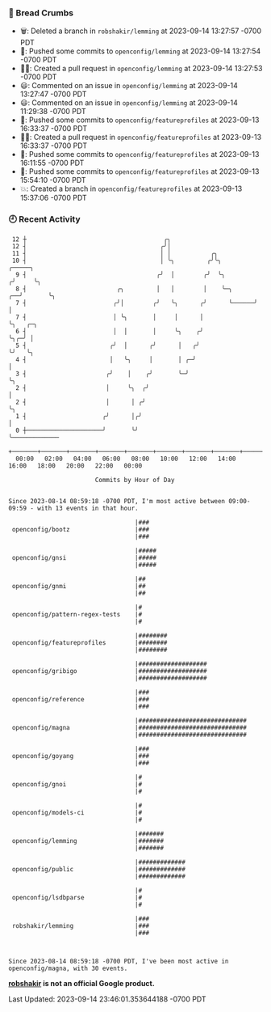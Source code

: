 ### 🍞 Bread Crumbs

 * 🗑: Deleted a branch in `robshakir/lemming` at 2023-09-14 13:27:57 -0700 PDT
 * 🚢: Pushed some commits to `openconfig/lemming` at 2023-09-14 13:27:54 -0700 PDT
 * ✍🏼: Created a pull request in `openconfig/lemming` at 2023-09-14 13:27:53 -0700 PDT
 * 😃: Commented on an issue in `openconfig/lemming` at 2023-09-14 13:27:47 -0700 PDT
 * 😃: Commented on an issue in `openconfig/lemming` at 2023-09-14 11:29:38 -0700 PDT
 * 🚢: Pushed some commits to `openconfig/featureprofiles` at 2023-09-13 16:33:37 -0700 PDT
 * ✍🏼: Created a pull request in `openconfig/featureprofiles` at 2023-09-13 16:33:37 -0700 PDT
 * 🚢: Pushed some commits to `openconfig/featureprofiles` at 2023-09-13 16:11:55 -0700 PDT
 * 🚢: Pushed some commits to `openconfig/featureprofiles` at 2023-09-13 15:54:10 -0700 PDT
 * 💥: Created a branch in `openconfig/featureprofiles` at 2023-09-13 15:37:06 -0700 PDT

### 🕘 Recent Activity
```
 12 ┼                                      ╭╮
 12 ┤                                     ╭╯│
 11 ┤                                     │ │           ╭╮
 10 ┤                                     │ ╰╮         ╭╯╰╮             ╭─────╮
  9 ┤                                    ╭╯  │        ╭╯  ╰╮           ╭╯     ╰╮
  8 ┤                         ╭╮         │   │        │    ╰─╮      ╭──╯       ╰╮
  7 ┤                        ╭╯│        ╭╯   ╰╮      ╭╯      ╰──────╯           │
  7 ┤                        │ ╰╮       │     │      │                          ╰╮   ╭─╮
  6 ┤                        │  │       │     ╰╮    ╭╯                           ╰╮╭─╯ │
  5 ┤                       ╭╯  │      ╭╯      │   ╭╯                             ╰╯   ╰╮
  4 ┤                       │   ╰╮     │       │ ╭─╯                                    │
  3 ┤                      ╭╯    │    ╭╯       ╰─╯                                      ╰╮
  2 ┤                      │     ╰╮  ╭╯                                                  │
  2 ┤                      │      │ ╭╯                                                   ╰╮
  1 ┤                     ╭╯      │╭╯                                                     │
  0 ┼─────────────────────╯       ╰╯                                                      ╰─────────────
    +───────+───────+───────+───────+───────+───────+───────+───────+───────+───────+───────+───────+────
  00:00   02:00   04:00   06:00   08:00   10:00   12:00   14:00   16:00   18:00   20:00   22:00   00:00   

						Commits by Hour of Day


Since 2023-08-14 08:59:18 -0700 PDT, I'm most active between 09:00-09:59 - with 13 events in that hour.

```



```
                                   |###
 openconfig/bootz                  |###
                                   |###

                                   |#####
 openconfig/gnsi                   |#####
                                   |#####

                                   |##
 openconfig/gnmi                   |##
                                   |##

                                   |#
 openconfig/pattern-regex-tests    |#
                                   |#

                                   |########
 openconfig/featureprofiles        |########
                                   |########

                                   |###################
 openconfig/gribigo                |###################
                                   |###################

                                   |###
 openconfig/reference              |###
                                   |###

                                   |##############################
 openconfig/magna                  |##############################
                                   |##############################

                                   |###
 openconfig/goyang                 |###
                                   |###

                                   |#
 openconfig/gnoi                   |#
                                   |#

                                   |#
 openconfig/models-ci              |#
                                   |#

                                   |#######
 openconfig/lemming                |#######
                                   |#######

                                   |#############
 openconfig/public                 |#############
                                   |#############

                                   |#
 openconfig/lsdbparse              |#
                                   |#

                                   |###
 robshakir/lemming                 |###
                                   |###



Since 2023-08-14 08:59:18 -0700 PDT, I've been most active in openconfig/magna, with 30 events.

```
**[robshakir](mailto:robjs@google.com) is not an official Google product.**  


Last Updated: 2023-09-14 23:46:01.353644188 -0700 PDT
